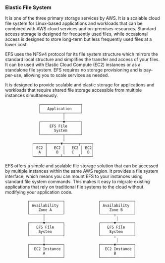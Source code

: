 ### Elastic File System

It is one of the three primary storage services by AWS. It is a scalable cloud file system for Linux-based applications and workloads that can be combined with AWS cloud services and on-premises resources. Standard access storage is designed for frequently used files, while occasional access is designed to store long-term but less frequently used files at a lower cost.

EFS uses the NFSv4 protocol for its file system structure which mirrors the standard local structure and simplifies the transfer and access of your files. It can be used with Elastic Cloud Compute (EC2) instances or as a standalone file system. EFS requires no storage provisioning and is pay-per-use, allowing you to scale services as needed.

It is designed to provide scalable and elastic storage for applications and workloads that require shared file storage accessible from multiple instances simultaneously.

                   ┌──────────────────┐
                   │   Application    │
                   └──────────┬───────┘
                              │
                   ┌──────────▼───────┐
                   │    EFS File      │
                   │      System      │
                   └──────────┬───────┘
                              │
                ┌─────┬──────▼───────┬─────┐
                │ EC2 │   EC2 │   EC2 │ EC2│
                │  A  │    B  │   C   │  D │
                └─────┴──────┴───────┴─────┘


EFS offers a simple and scalable file storage solution that can be accessed by multiple instances within the same AWS region. It provides a file system interface, which means you can mount EFS to your instances using standard file system commands. This makes it easy to migrate existing applications that rely on traditional file systems to the cloud without modifying your application code.

              ┌───────────────┐               ┌───────────────┐
              │ Availability  │               │ Availability  │
              │    Zone A     │               │    Zone B     │
              └──────┬────────┘               └──────┬────────┘
                     │                                │
              ┌──────▼────────┐               ┌──────▼────────┐
              │   EFS File    │               │   EFS File    │
              │    System     │               │    System     │
              └──────┬────────┘               └──────┬────────┘
                     │                                │
              ┌──────▼────────┐               ┌──────▼────────┐
              │  EC2 Instance │               │  EC2 Instance │
              │      A        │               │      B        │
              └───────────────┘               └───────────────┘



